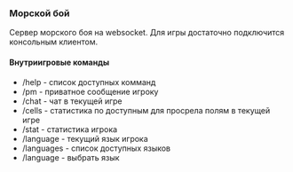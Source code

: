### Морской бой
Сервер морского боя на websocket. Для игры достаточно подключится консольным клиентом.

#### Внутриигровые команды
* /help - список доступных комманд
* /pm <name> - приватное сообщение игроку <name>
* /chat - чат в текущей игре
* /cells - статистика по доступным для просрела полям в текущей игре
* /stat - статистика игрока
* /language - текущий язык игрока
* /languages - список доступных языков
* /language <lang> - выбрать язык <lang>